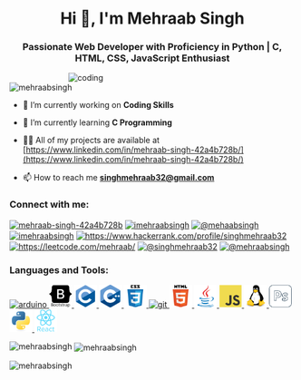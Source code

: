 <h1 align="center">Hi 👋, I'm Mehraab Singh</h1>
<h3 align="center">Passionate Web Developer with Proficiency in Python | C, HTML, CSS, JavaScript Enthusiast</h3>

<img align="right" alt="coding" width="400" src="https://miro.medium.com/max/1360/0*7Q3yvSIv_t0ioJ-Z.gif">

<p align="left"> <img src="https://komarev.com/ghpvc/?username=mehraabsingh&label=Profile%20views&color=0e75b6&style=flat" alt="mehraabsingh" /> </p>

- 🔭 I’m currently working on **Coding Skills**

- 🌱 I’m currently learning **C Programming**

- 👨‍💻 All of my projects are available at [https://www.linkedin.com/in/mehraab-singh-42a4b728b/](https://www.linkedin.com/in/mehraab-singh-42a4b728b/)

- 📫 How to reach me **singhmehraab32@gmail.com**

<h3 align="left">Connect with me:</h3>
<p align="left">
<a href="https://linkedin.com/in/mehraab-singh-42a4b728b" target="blank"><img align="center" src="https://raw.githubusercontent.com/rahuldkjain/github-profile-readme-generator/master/src/images/icons/Social/linked-in-alt.svg" alt="mehraab-singh-42a4b728b" height="30" width="40" /></a>
<a href="https://instagram.com/imehraabsingh" target="blank"><img align="center" src="https://raw.githubusercontent.com/rahuldkjain/github-profile-readme-generator/master/src/images/icons/Social/instagram.svg" alt="imehraabsingh" height="30" width="40" /></a>
<a href="https://hashnode.com/@mehraabsingh" target="blank"><img align="center" src="https://raw.githubusercontent.com/rahuldkjain/github-profile-readme-generator/master/src/images/icons/Social/hashnode.svg" alt="@mehaabsingh" height="30" width="40" /></a>
<a href="https://www.codechef.com/users/imehraabsingh" target="blank"><img align="center" src="https://cdn.jsdelivr.net/npm/simple-icons@3.1.0/icons/codechef.svg" alt="imehraabsingh" height="30" width="40" /></a>
<a href="https://www.hackerrank.com/profile/singhmehraab32" target="blank"><img align="center" src="https://raw.githubusercontent.com/rahuldkjain/github-profile-readme-generator/master/src/images/icons/Social/hackerrank.svg" alt="https://www.hackerrank.com/profile/singhmehraab32" height="30" width="40" /></a>
<a href="https://leetcode.com/mehraab/" target="blank"><img align="center" src="https://raw.githubusercontent.com/rahuldkjain/github-profile-readme-generator/master/src/images/icons/Social/leet-code.svg" alt="https://leetcode.com/mehraab/" height="30" width="40" /></a>
<a href="https://www.hackerearth.com/@singhmehraab32" target="blank"><img align="center" src="https://raw.githubusercontent.com/rahuldkjain/github-profile-readme-generator/master/src/images/icons/Social/hackerearth.svg" alt="@singhmehraab32" height="30" width="40" /></a>
<a href="https://dev.to/@mehraabsingh" target="blank"><img align="center" src="https://raw.githubusercontent.com/rahuldkjain/github-profile-readme-generator/master/src/images/icons/Social/devto.svg" alt="@mehraabsingh" height="30" width="40" /></a>
</p>

<h3 align="left">Languages and Tools:</h3>
<p align="left"> <a href="https://www.arduino.cc/" target="_blank" rel="noreferrer"> <img src="https://cdn.worldvectorlogo.com/logos/arduino-1.svg" alt="arduino" width="40" height="40"/> </a> <a href="https://getbootstrap.com" target="_blank" rel="noreferrer"> <img src="https://raw.githubusercontent.com/devicons/devicon/master/icons/bootstrap/bootstrap-plain-wordmark.svg" alt="bootstrap" width="40" height="40"/> </a> <a href="https://www.cprogramming.com/" target="_blank" rel="noreferrer"> <img src="https://raw.githubusercontent.com/devicons/devicon/master/icons/c/c-original.svg" alt="c" width="40" height="40"/> </a> <a href="https://www.w3schools.com/cpp/" target="_blank" rel="noreferrer"> <img src="https://raw.githubusercontent.com/devicons/devicon/master/icons/cplusplus/cplusplus-original.svg" alt="cplusplus" width="40" height="40"/> </a> <a href="https://www.w3schools.com/css/" target="_blank" rel="noreferrer"> <img src="https://raw.githubusercontent.com/devicons/devicon/master/icons/css3/css3-original-wordmark.svg" alt="css3" width="40" height="40"/> </a> <a href="https://git-scm.com/" target="_blank" rel="noreferrer"> <img src="https://www.vectorlogo.zone/logos/git-scm/git-scm-icon.svg" alt="git" width="40" height="40"/> </a> <a href="https://www.w3.org/html/" target="_blank" rel="noreferrer"> <img src="https://raw.githubusercontent.com/devicons/devicon/master/icons/html5/html5-original-wordmark.svg" alt="html5" width="40" height="40"/> </a> <a href="https://www.java.com" target="_blank" rel="noreferrer"> <img src="https://raw.githubusercontent.com/devicons/devicon/master/icons/java/java-original.svg" alt="java" width="40" height="40"/> </a> <a href="https://developer.mozilla.org/en-US/docs/Web/JavaScript" target="_blank" rel="noreferrer"> <img src="https://raw.githubusercontent.com/devicons/devicon/master/icons/javascript/javascript-original.svg" alt="javascript" width="40" height="40"/> </a> <a href="https://www.linux.org/" target="_blank" rel="noreferrer"> <img src="https://raw.githubusercontent.com/devicons/devicon/master/icons/linux/linux-original.svg" alt="linux" width="40" height="40"/> </a> <a href="https://www.photoshop.com/en" target="_blank" rel="noreferrer"> <img src="https://raw.githubusercontent.com/devicons/devicon/master/icons/photoshop/photoshop-line.svg" alt="photoshop" width="40" height="40"/> </a> <a href="https://www.python.org" target="_blank" rel="noreferrer"> <img src="https://raw.githubusercontent.com/devicons/devicon/master/icons/python/python-original.svg" alt="python" width="40" height="40"/> </a> <a href="https://reactjs.org/" target="_blank" rel="noreferrer"> <img src="https://raw.githubusercontent.com/devicons/devicon/master/icons/react/react-original-wordmark.svg" alt="react" width="40" height="40"/> </a> </p>

<p><img align="left" src="https://github-readme-stats.vercel.app/api/top-langs?username=mehraabsingh&show_icons=true&locale=en&layout=compact" alt="mehraabsingh" /></p>

<p>&nbsp;<img align="center" src="https://github-readme-stats.vercel.app/api?username=mehraabsingh&show_icons=true&locale=en" alt="mehraabsingh" /></p>

<p><img align="center" src="https://github-readme-streak-stats.herokuapp.com/?user=mehraabsingh&" alt="mehraabsingh" /></p>
